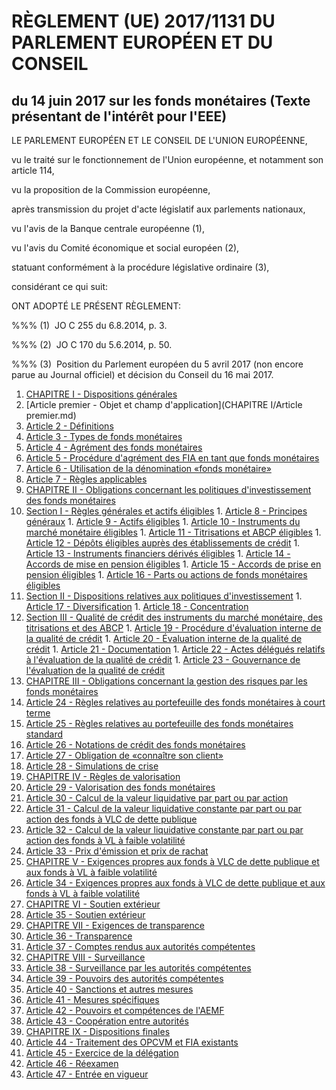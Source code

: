 # RÈGLEMENT (UE) 2017/1131 DU PARLEMENT EUROPÉEN ET DU CONSEIL

## du 14 juin 2017 sur les fonds monétaires (Texte présentant de l'intérêt pour l'EEE)

LE PARLEMENT EUROPÉEN ET LE CONSEIL DE L'UNION EUROPÉENNE,

vu le traité sur le fonctionnement de l'Union européenne, et notamment son article 114,

vu la proposition de la Commission européenne,

après transmission du projet d'acte législatif aux parlements nationaux,

vu l'avis de la Banque centrale européenne (1),

vu l'avis du Comité économique et social européen (2),

statuant conformément à la procédure législative ordinaire (3),

considérant ce qui suit:

ONT ADOPTÉ LE PRÉSENT RÈGLEMENT:

%%% (1)  JO C 255 du 6.8.2014, p. 3.

%%% (2)  JO C 170 du 5.6.2014, p. 50.

%%% (3)  Position du Parlement européen du 5 avril 2017 (non encore parue au Journal officiel) et décision du Conseil du 16 mai 2017.

1. [CHAPITRE I - Dispositions générales](CHAPITRE I)
  1. [Article premier - Objet et champ d'application](CHAPITRE I/Article premier.md)
  1. [Article 2 - Définitions](CHAPITRE I/Article 2.md)
  1. [Article 3 - Types de fonds monétaires](CHAPITRE I/Article 3.md)
  1. [Article 4 - Agrément des fonds monétaires](CHAPITRE I/Article 4.md)
  1. [Article 5 - Procédure d'agrément des FIA en tant que fonds monétaires](CHAPITRE I/Article 5.md)
  1. [Article 6 - Utilisation de la dénomination «fonds monétaire»](CHAPITRE I/Article 6.md)
  1. [Article 7 - Règles applicables](CHAPITRE I/Article 7.md)
1. [CHAPITRE II - Obligations concernant les politiques d'investissement des fonds monétaires](CHAPITRE II)
  1. [Section I - Règles générales et actifs éligibles](CHAPITRE II/Section I)
    1. [Article 8 - Principes généraux](CHAPITRE II/Section I/Article 8.md)
    1. [Article 9 - Actifs éligibles](CHAPITRE II/Section I/Article 9.md)
    1. [Article 10 - Instruments du marché monétaire éligibles](CHAPITRE II/Section I/Article 10.md)
    1. [Article 11 - Titrisations et ABCP éligibles](CHAPITRE II/Section I/Article 11.md)
    1. [Article 12 - Dépôts éligibles auprès des établissements de crédit](CHAPITRE II/Section I/Article 12.md)
    1. [Article 13 - Instruments financiers dérivés éligibles](CHAPITRE II/Section I/Article 13.md)
    1. [Article 14 - Accords de mise en pension éligibles](CHAPITRE II/Section I/Article 14.md)
    1. [Article 15 - Accords de prise en pension éligibles](CHAPITRE II/Section I/Article 15.md)
    1. [Article 16 - Parts ou actions de fonds monétaires éligibles](CHAPITRE II/Section I/Article 16.md)
  1. [Section II - Dispositions relatives aux politiques d'investissement](CHAPITRE II/Section II)
    1. [Article 17 - Diversification](CHAPITRE II/Section II/Article 17.md)
    1. [Article 18 - Concentration](CHAPITRE II/Section II/Article 18.md)
  1. [Section III - Qualité de crédit des instruments du marché monétaire, des titrisations et des ABCP](CHAPITRE II/Section III)
    1. [Article 19 - Procédure d'évaluation interne de la qualité de crédit](CHAPITRE II/Section III/Article 19.md)
    1. [Article 20 - Évaluation interne de la qualité de crédit](CHAPITRE II/Section III/Article 20.md)
    1. [Article 21 - Documentation](CHAPITRE II/Section III/Article 21.md)
    1. [Article 22 - Actes délégués relatifs à l'évaluation de la qualité de crédit](CHAPITRE II/Section III/Article 22.md)
    1. [Article 23 - Gouvernance de l'évaluation de la qualité de crédit](CHAPITRE II/Section III/Article 23.md)
1. [CHAPITRE III - Obligations concernant la gestion des risques par les fonds monétaires](CHAPITRE III)
  1. [Article 24 - Règles relatives au portefeuille des fonds monétaires à court terme](CHAPITRE III/Article 24.md)
  1. [Article 25 - Règles relatives au portefeuille des fonds monétaires standard](CHAPITRE III/Article 25.md)
  1. [Article 26 - Notations de crédit des fonds monétaires](CHAPITRE III/Article 26.md)
  1. [Article 27 - Obligation de «connaître son client»](CHAPITRE III/Article 27.md)
  1. [Article 28 - Simulations de crise](CHAPITRE III/Article 28.md)
1. [CHAPITRE IV - Règles de valorisation](CHAPITRE IV)
  1. [Article 29 - Valorisation des fonds monétaires](CHAPITRE IV/Article 29.md)
  1. [Article 30 - Calcul de la valeur liquidative par part ou par action](CHAPITRE IV/Article 30.md)
  1. [Article 31 - Calcul de la valeur liquidative constante par part ou par action des fonds à VLC de dette publique](CHAPITRE IV/Article 31.md)
  1. [Article 32 - Calcul de la valeur liquidative constante par part ou par action des fonds à VL à faible volatilité](CHAPITRE IV/Article 32.md)
  1. [Article 33 - Prix d'émission et prix de rachat](CHAPITRE IV/Article 33.md)
1. [CHAPITRE V - Exigences propres aux fonds à VLC de dette publique et aux fonds à VL à faible volatilité](CHAPITRE V)
  1. [Article 34 - Exigences propres aux fonds à VLC de dette publique et aux fonds à VL à faible volatilité](CHAPITRE V/Article 34.md)
1. [CHAPITRE VI - Soutien extérieur](CHAPITRE VI)
  1. [Article 35 - Soutien extérieur](CHAPITRE VI/Article 35.md)
1. [CHAPITRE VII - Exigences de transparence](CHAPITRE VII)
  1. [Article 36 - Transparence](CHAPITRE VII/Article 36.md)
  1. [Article 37 - Comptes rendus aux autorités compétentes](CHAPITRE VII/Article 37.md)
1. [CHAPITRE VIII - Surveillance](CHAPITRE VIII)
  1. [Article 38 - Surveillance par les autorités compétentes](CHAPITRE VIII/Article 38.md)
  1. [Article 39 - Pouvoirs des autorités compétentes](CHAPITRE VIII/Article 39.md)
  1. [Article 40 - Sanctions et autres mesures](CHAPITRE VIII/Article 40.md)
  1. [Article 41 - Mesures spécifiques](CHAPITRE VIII/Article 41.md)
  1. [Article 42 - Pouvoirs et compétences de l'AEMF](CHAPITRE VIII/Article 42.md)
  1. [Article 43 - Coopération entre autorités](CHAPITRE VIII/Article 43.md)
1. [CHAPITRE IX - Dispositions finales](CHAPITRE IX)
  1. [Article 44 - Traitement des OPCVM et FIA existants](CHAPITRE IX/Article 44.md)
  1. [Article 45 - Exercice de la délégation](CHAPITRE IX/Article 45.md)
  1. [Article 46 - Réexamen](CHAPITRE IX/Article 46.md)
  1. [Article 47 - Entrée en vigueur](CHAPITRE IX/Article 47.md)
